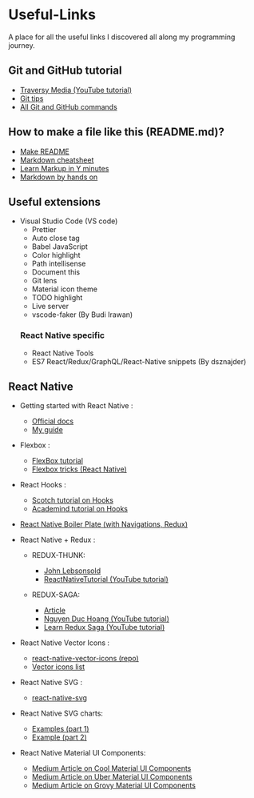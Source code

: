 # Useful-Links
A place for all the useful links I discovered all along my programming journey.

## Git and GitHub tutorial
* [Traversy Media (YouTube tutorial)](https://www.youtube.com/watch?v=SWYqp7iY_Tc)
* [Git tips](https://github.com/Quadrified/Git-Tips)
* [All Git and GitHub commands](https://github.com/joshnh/Git-Commands)

## How to make a file like this (README.md)?
* [Make README](https://www.makeareadme.com/)
* [Markdown cheatsheet](https://www.markdownguide.org/cheat-sheet)
* [Learn Markup in Y minutes](https://learnxinyminutes.com/docs/markdown/)
* [Markdown by hands on](https://commonmark.org/help/tutorial/index.html)

## Useful extensions
* Visual Studio Code (VS code)
	* Prettier
	* Auto close tag
	* Babel JavaScript
	* Color highlight
	* Path intellisense
	* Document this
	* Git lens
	* Material icon theme
	* TODO highlight
	* Live server
	* vscode-faker (By  Budi Irawan)
	### React Native specific	
	* React Native Tools
	* ES7 React/Redux/GraphQL/React-Native snippets (By dsznajder)
		
## React Native

* Getting started with React Native : 
	* [Official docs](https://facebook.github.io/react-native/docs/getting-started)
	* [My guide](https://drive.google.com/file/d/1eE4baXiDyZw7qZV54Wm5BDriTGWQa62w/view?usp=sharing)
	
* Flexbox :
	* [FlexBox tutorial](https://jsfiddle.net/bradtraversy/bu0ecodm/1/)
	* [Flexbox tricks (React Native)](https://css-tricks.com/snippets/css/a-guide-to-flexbox/)
* React Hooks : 
	* [Scotch tutorial on Hooks](https://scotch.io/tutorials/build-a-react-to-do-app-with-react-hooks-no-class-components)
	* [Academind tutorial on Hooks](https://academind.com/learn/react/react-hooks-introduction/)

* [React Native Boiler Plate (with Navigations, Redux)](https://github.com/victorkvarghese/react-native-feature-boilerplate?source=post_page-----dd7c4434bc26----------------------)

* React Native + Redux :
	* REDUX-THUNK:
		* [John Lebsonsold](https://www.youtube.com/playlist?list=PLk083BmAphjtGWyZUuo1BiCS_ZAgps6j5)
		* [ReactNativeTutorial (YouTube tutorial)](https://www.youtube.com/watchv=Hn2acItzQBk&list=PLSQhEegvsgQCCeaJe2V9XrsD7EIm2Qpv5&index=10&t=0s)

	* REDUX-SAGA:
		* [Article](https://blog.logrocket.com/understanding-redux-saga-from-action-creators-to-sagas-2587298b5e71/​​​​​​​)
		* [Nguyen Duc Hoang (YouTube tutorial)](https://www.youtube.com/watch?v=IOTEAunY8ZI)
		* [Learn Redux Saga (YouTube tutorial)](https://www.youtube.com/playlist?list=PLMV09mSPNaQlWvqEwF6TfHM-CVM6lXv39)

* React Native Vector Icons : 
	* [react-native-vector-icons (repo)](https://github.com/oblador/react-native-vector-icons)
	* [Vector icons list](https://oblador.github.io/react-native-vector-icons/)

* React Native SVG : 
	* [react-native-svg](https://github.com/react-native-community/react-native-svg)

* React Native SVG charts: 
	* [Examples (part 1)](https://github.com/JesperLekland/react-native-svg-charts)
	* [Example (part 2)](https://github.com/JesperLekland/react-native-svg-charts-examples)

* React Native Material UI Components: 
	* [Medium Article on Cool Material UI Components](https://medium.com/@victorvarghese/super-cool-material-ui-components-in-react-native-dd7c4434bc26)
	* [Medium Article on Uber Material UI Components](https://medium.com/@victorvarghese/uber-cool-react-native-components-30a757db5852)
	* [Medium Article on Grovy Material UI Components](https://medium.com/@victorvarghese/groovy-react-native-components-c9aa478e1627)
